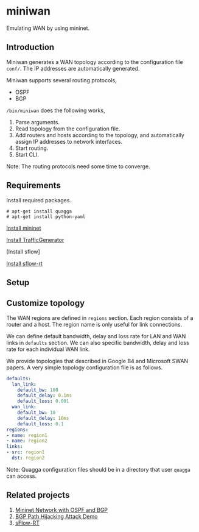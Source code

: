 # miniwan

Emulating WAN by using mininet.

## Introduction

Miniwan generates a WAN topology according to the configuration file `conf/`.
The IP addresses are automatically generated.

Miniwan supports several routing protocols,
* OSPF
* BGP

`/bin/miniwan` does the following works,
1. Parse arguments.
2. Read topology from the configuration file.
3. Add routers and hosts according to the topology, and automatically assign IP addresses to network interfaces.
4. Start routing.
5. Start CLI.

Note: The routing protocols need some time to converge.

## Requirements
Install required packages.
```shell
# apt-get install quagga
# apt-get install python-yaml
```
[Install mininet](http://mininet.org/download/)

[Install TrafficGenerator](https://github.com/HKUST-SING/TrafficGenerator)

[Install sflow]

[Install sflow-rt](https://sflow-rt.com/download.php)

## Setup

## Customize topology

The WAN regions are defined in `regions` section. 
Each region consists of a router and a host.
The region name is only useful for link connections.
 
We can define default bandwidth, delay and loss rate for LAN and WAN links in `defaults` section. 
We can also specific bandwidth, delay and loss rate for each individual WAN link.

We provide topologies that described in Google B4 and Microsoft SWAN papers. 
A very simple topology configuration file is as follows.
```yaml
defaults:
  lan_link:
    default_bw: 100
    default_delay: 0.1ms
    default_loss: 0.001
  wan_link:
    default_bw: 10
    default_delay: 10ms
    default_loss: 0.1
regions:
- name: region1
- name: region2
links:
- src: region1
  dst: region2
```
Note: Quagga configuration files should be in a directory that user `quagga` can access.

## Related projects

1. [Mininet Network with OSPF and BGP](https://github.com/edwinsc/mininet_ospf_bgp)
1. [BGP Path Hijacking Attack Demo](https://bitbucket.org/jvimal/bgp)
1. [sFlow-RT](https://sflow-rt.com/)